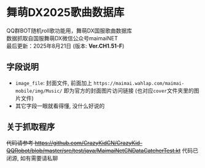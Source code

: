# 舞萌DX2025歌曲数据库
QQ群BOT随机roll歌功能用，舞萌DX国服歌曲数据库  
数据抓取自国服舞萌DX微信公众号maimaiNET  
最后更新：2025年8月21日 (版本: **Ver.CH1.51-F**)

## 字段说明
- `image_file`: 封面文件, 前面加上 `https://maimai.wahlap.com/maimai-mobile/img/Music/` 即为官方的封面图片访问链接 (也对应`cover`文件夹里的图片文件)
- 其它字段一眼就看得懂, 没什么好说的

## 关于抓取程序
~~代码请参考 https://github.com/CrazyKidCN/CrazyKid-QQRobot/blob/master/src/test/java/MaimaiNetCNDataCatcherTest.kt~~ 代码已闭源, 如有需要请私聊
